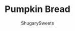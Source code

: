---
layout: ../../layouts/MarkdownPostLayout.astro
title: Pumpkin Bread
author: ShugarySweets
pubDate: 2020-08-24
description: "A copycat Starbucks Pumpkin Bread recipe you can make at home! This moist Pumpkin Bread topped with pumpkin seeds tastes like a slice of autumn heaven, and it&#x27;s so easy to make at home!"
image_url: https://www.shugarysweets.com/wp-content/uploads/2020/09/pumpkin-bread-6.jpg
tags: ["Breads","American"]
calories: 107
protein: 1
carbohydrates: 16
fats: 5
fiber: 1
ingredients: ["1 3/4 all purpose flour ","½ Tablespoon pumpkin pie spice ","1 teaspoon baking soda","1/2 teaspoon kosher salt ","¾ cup granulated sugar ","1/2 cup light brown sugar, packed","2 large eggs","1 1/2 cups pumpkin puree ","1/4 cup whole milk","1/2 cup unsalted butter, melted ","¼ cup pumpkin seeds (optional)"]
serves: 12
time: "55 minutes"
prepTime: "10 minutes"
instructions: ["Preheat your oven to 350 degrees Fahrenheit and grease a 9x5 loaf pan with non-stick spray and set aside.","In a medium bowl, sift the flour, pumpkin pie spice, baking soda, salt, and sugars. Whisk to combine.","In an additional small bowl, add the eggs, pumpkin puree, milk, and melted butter and mix well.","Add the wet ingredients into the dry and fold to incorporate until there are no dry spots being careful not to over mix.","Pour the batter into the prepared loaf pan and sprinkle pumpkin seeds on top and gently press into the batter.","Bake for 60-65 minutes or until a toothpick inserted in the center comes out clean.","Allow to cool in the pan for 10-15 minutes and then turn out onto a wire rack to cool completely.","Cut and serve!"]
nutrition: ["107 calories","16 grams carbohydrates","26 milligrams cholesterol","5 grams fat","1 grams fiber","1 grams protein","3 grams saturated fat","93 grams sodium","13 grams sugar","0 grams trans fat","2 grams unsaturated fat"]
---